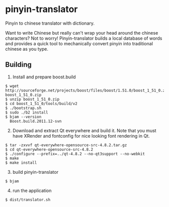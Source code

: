 pinyin-translator
=================

Pinyin to chinese translator with dictionary.

Want to write Chinese but really can't wrap your head around the chinese characters? Not to worry! 
Pinyin-translator builds a local database of words and provides a quick tool to mechanically
convert pinyin into traditional chinese as you type. 

Building
----------------

1. Install and prepare boost.build

```
$ wget http://sourceforge.net/projects/boost/files/boost/1.51.0/boost_1_51_0.zip/download boost_1_51_0.zip
$ unzip boost_1_51_0.zip
$ cd boost_1_51_0/tools/build/v2
$ ./bootstrap.sh
$ sudo ./b2 install 
$ bjam --version
  Boost.build.2011.12-svn
```

2. Download and extract Qt everywhere and build it. 
   Note that you must have XRender and fontconfig for nice looking font rendering in Qt.
   
```
$ tar -zxvvf qt-everywhere-opensource-src-4.8.2.tar.gz
$ cd qt-everywhere-opensource-src-4.8.2
$ ./configure --prefix=../qt-4.8.2 --no-qt3support --no-webkit
$ make
$ make install
```

3. build pinyin-translator
```
$ bjam 
```


4. run the application
```
$ dist/translator.sh
```